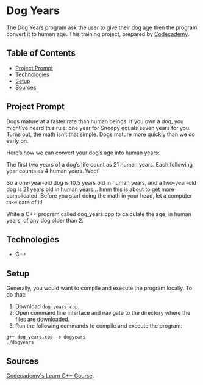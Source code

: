 # Dog Years
The Dog Years program ask the user to give their dog age then the program convert it to human age. This training project, prepared by [Codecademy](https://www.codecademy.com/learn/learn-c-plus-plus).

## Table of Contents

- [Project Prompt](#project-prompt)
- [Technologies](#technologies)
- [Setup](#setup)
- [Sources](#sources)

## Project Prompt
Dogs mature at a faster rate than human beings. If you own a dog, you might’ve heard this rule: one year for Snoopy equals seven years for you. Turns out, the math isn’t that simple. Dogs mature more quickly than we do early on.

Here’s how we can convert your dog’s age into human years:

The first two years of a dog’s life count as 21 human years.
Each following year counts as 4 human years.
Woof

So a one-year-old dog is 10.5 years old in human years, and a two-year-old dog is 21 years old in human years… hmm this is about to get more complicated. Before you start doing the math in your head, let a computer take care of it!

Write a C++ program called dog_years.cpp to calculate the age, in human years, of any dog older than 2.

## Technologies

- C++

## Setup

Generally, you would want to compile and execute the program locally. To do that:

1. Download `dog_years.cpp`.
2. Open command line interface and navigate to the directory where the files are downloaded.
3. Run the following commands to compile and execute the program:

```git
g++ dog_years.cpp -o dogyears
./dogyears
```

## Sources
[Codecademy's Learn C++ Course](https://www.codecademy.com/learn/learn-c-plus-plus).
